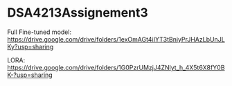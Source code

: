 # DSA4213Assignement3

Full Fine-tuned model: https://drive.google.com/drive/folders/1exOmAGt4iIYT3tBniyPrJHAzLbUnJLKy?usp=sharing

LORA: https://drive.google.com/drive/folders/1G0PzrUMzjJ4ZNlyt_h_4X5t6X8fY0BK-?usp=sharing
